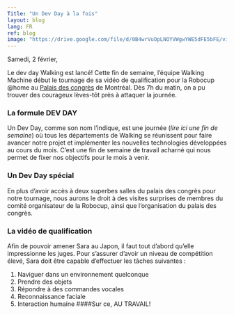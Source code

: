 ```yaml
---
Title: "Un Dev Day à la fois"
layout: blog
lang: FR
ref: blog
image: "https://drive.google.com/file/d/0B4wrVuOpLNOYVWgwYWE5dFE5bFE/view?usp=sharing"
---
```

Samedi, 2 février,

Le dev day Walking est lancé! Cette fin de semaine, l’équipe Walking Machine début le tournage de sa vidéo de qualification pour la Robocup @home au [Palais des congrès](http://congresmtl.com/) de Montréal. Dès 7h du matin, on a pu trouver des courageux lèves-tôt près à attaquer la journée.
### La formule DEV DAY
Un Dev Day, comme son nom l’indique, est une journée (*lire ici une fin de semaine*) où tous les départements de Walking se réunissent pour faire avancer notre projet et implémenter les nouvelles technologies développées au cours du mois. C’est une fin de semaine de travail acharné qui nous permet de fixer nos objectifs pour le mois à venir.
### Un Dev Day spécial
En plus d’avoir accès à deux superbes salles du palais des congrès pour notre tournage, nous aurons le droit à des visites surprises de membres du comité organisateur de la Robocup, ainsi que l’organisation du palais des congrès.
### La vidéo de qualification
Afin de pouvoir amener Sara au Japon, il faut tout d’abord qu’elle impressionne les juges. Pour s’assurer d’avoir un niveau de compétition élevé, Sara doit être capable d’effectuer les tâches suivantes :
1.	Naviguer dans un environnement quelconque
2.	Prendre des objets
3.	Répondre à des commandes vocales
4.	Reconnaissance faciale
5.	Interaction humaine
####Sur ce, AU TRAVAIL!
